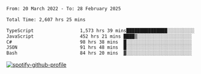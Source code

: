<!--START_SECTION:waka-->

```txt
From: 20 March 2022 - To: 28 February 2025

Total Time: 2,607 hrs 25 mins

TypeScript                 1,573 hrs 39 mins███████████████░░░░░░░░░░   60.35 %
JavaScript                 452 hrs 21 mins ████▒░░░░░░░░░░░░░░░░░░░░   17.35 %
C#                         98 hrs 38 mins  █░░░░░░░░░░░░░░░░░░░░░░░░   03.78 %
JSON                       91 hrs 48 mins  █░░░░░░░░░░░░░░░░░░░░░░░░   03.52 %
Bash                       84 hrs 20 mins  ▓░░░░░░░░░░░░░░░░░░░░░░░░   03.23 %
```

<!--END_SECTION:waka-->
[![spotify-github-profile](https://spotify-github-profile.vercel.app/api/view?uid=c00zprrvy9xiloa9qnco3hmng&cover_image=true&theme=novatorem&show_offline=false&background_color=121212&bar_color=53b14f&bar_color_cover=false)](https://spotify-github-profile.vercel.app/api/view?uid=c00zprrvy9xiloa9qnco3hmng&redirect=true)



